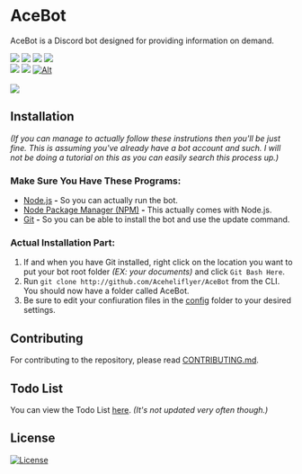 <div align="left">
  <h1 align="left"><strong>AceBot</strong></h1>
  AceBot is a Discord bot designed for providing information on demand.
  <p align="left">
    <a href="http://standardjs.com"><img src="http://img.shields.io/badge/code_style-standard-brightgreen.svg?style=flat-square"></a>
    <a href="http://github.com/Aceheliflyer/AceBot/blob/master/package.json"><img src="http://img.shields.io/github/package-json/v/Aceheliflyer/AceBot.svg?style=flat-square"></a>
    <a href="http://github.com/Aceheliflyer/AceBot/releases"><img src="http://img.shields.io/github/release/Aceheliflyer/AceBot.svg?style=flat-square"></a>
    <a href="http://github.com/Aceheliflyer/AceBot/commit/master"><img src="http://img.shields.io/github/languages/code-size/Aceheliflyer/AceBot.svg?style=flat-square"></a>
    <br />
    <a href="http://bithound.io/github/Aceheliflyer/AceBot"><img src="http://img.shields.io/bithound/code/github/Aceheliflyer/AceBot.svg?style=flat-square"></a>
    <a href="http://bithound.io/github/Aceheliflyer/AceBot/master/dependencies/npm"><img src="http://img.shields.io/bithound/dependencies/github/Aceheliflyer/AceBot.svg?style=flat-square"></a>
    <a href="http://bithound.io/github/Aceheliflyer/AceBot/master/dependencies/npm"><img src="http://img.shields.io/bithound/devDependencies/github/Aceheliflyer/AceBot.svg?style=flat-square" alt="Alt"></a>
    <br /><br />
    <a href="http://discord.gg/UwvMSAa"><img src="http://discordapp.com/api/guilds/278946297736724501/embed.png?style=banner2"></a>
  </p>
</div>

## Installation

_(If you can manage to actually follow these instrutions then you'll be just fine. This is assuming you've already have a bot account and such. I will not be doing a tutorial on this as you can easily search this process  up.)_

### Make Sure You Have These Programs:

-   [Node.js](http://nodejs.org/en/download/current "Node.js") **-** So you can actually run the bot.
-   [Node Package Manager (NPM)](http://npmjs.com "NPM") **-** This actually comes with Node.js.
-   [Git](http://git-scm.com/download "Git SCM") **-** So you can be able to install the bot and use the update command.

### Actual Installation Part:

1.  If and when you have Git installed, right click on the location you want to put your bot root folder _(EX: your documents)_ and click `Git Bash Here`.
2.  Run `git clone http://github.com/Aceheliflyer/AceBot` from the CLI. You should now have a folder called AceBot.
3.  Be sure to edit your confiuration files in the [config](http://github.com/Aceheliflyer/AceBot/blob/master/config "Configuration") folder to your desired settings.

## Contributing

For contributing to the repository, please read [CONTRIBUTING.md](http://github.com/Aceheliflyer/AceBot/blob/master/CONTRIBUTING.md "Contributing").

## Todo List

You can view the Todo List [here](http://github.com/Aceheliflyer/AceBot/projects/1 "Todo List"). _(It's not updated very often though.)_

## License

[![License](http://img.shields.io/github/license/Aceheliflyer/AceBot.svg?style=flat-square)](http://github.com/Aceheliflyer/AceBot/blob/master/LICENSE "License")
